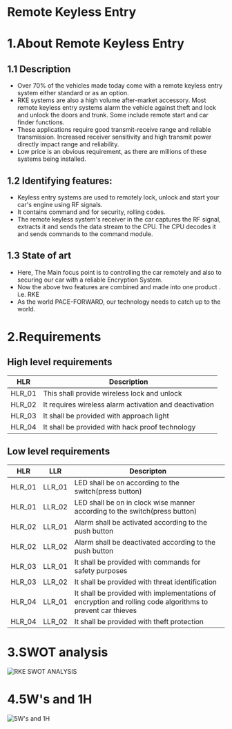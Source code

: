 # Remote Keyless Entry

# 1.About Remote Keyless Entry

## 1.1 Description
* Over 70% of the vehicles made today come with a remote keyless entry  system either standard or as an option. 
* RKE systems are also a high volume after-market accessory. Most remote keyless entry systems alarm the vehicle against theft and lock and unlock the doors and trunk. Some include remote start and car finder functions.
* These applications require good transmit-receive range and reliable transmission. Increased receiver sensitivity and high transmit power  directly impact range and reliability.
* Low price is an obvious requirement, as there are millions of these systems being installed.

## 1.2 Identifying features:
* Keyless entry systems are used to remotely lock, unlock and start your car's engine using RF signals.
* It contains command and for security, rolling codes. 
* The remote keyless system's receiver in the car captures the RF signal, extracts it and sends the data stream to the CPU. The CPU decodes it and sends commands to the command module.

## 1.3 State of art
* Here, The Main focus point  is to controlling the car remotely and also to  securing our car with a reliable Encryption System.
* Now the above  two features are combined and made into one product .
  i.e. RKE
* As the world PACE-FORWARD, our technology needs to catch up to the world.

# 2.Requirements
## High level requirements
| HLR | Description |
|-----|-------------|
| HLR_01| This shall provide wireless lock and unlock |
| HLR_02| It requires wireless alarm activation and deactivation|
| HLR_03| It shall be provided with approach light|
| HLR_04 | It shall be provided with hack proof technology|

## Low level requirements
|HLR|LLR|Descripton|
|---|---|----------|
|HLR_01| LLR_01|LED shall be on according to the switch(press button)|
|HLR_01|LLR_02|LED shall be on in clock wise manner according to the switch(press button)|
|HLR_02|LLR_01|Alarm shall be activated according to the push button|
|HLR_02|LLR_02|Alarm shall be deactivated according to the push button|
|HLR_03|LLR_01|It shall be provided with commands for safety purposes |
|HLR_03|LLR_02|It shall be provided with threat identification|
|HLR_04|LLR_01| It shall be provided with implementations of encryption and rolling code algorithms to prevent car thieves|
|HLR_04|LLR_02|It shall be provided with theft protection|
# 3.SWOT analysis
![RKE SWOT ANALYSIS](https://user-images.githubusercontent.com/98894505/157807641-88b5320a-01f8-48cb-86a9-c23330dbfda0.jpg)

# 4.5W's and 1H
![5W's and 1H](https://user-images.githubusercontent.com/98894505/157813566-fd73e6c1-44b2-4524-a984-eba7af8068f1.jpg)











